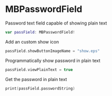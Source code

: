 # MBPasswordField
Password text field capable of showing plain text
```swift
var passField: MBPasswordField!
```
Add an custom show icon
```swift
passField.showButtonImageName = "show.eps"
```
Programmatically show password in plain text
```swift
passField.viewPlainText = true
```
Get the password in plain text
```swift
print(passField.passwordString)
```
		
	

